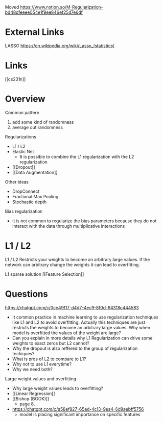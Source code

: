 
Moved
https://www.notion.so/M-Regularization-bd48dfeeee054e1f9ee846ef25d7e6df

# External Links

LASSO
https://en.wikipedia.org/wiki/Lasso_(statistics)

# Links

[[cs231n]]

# Overview

Common pattern
1. add some kind of randomness
2. average out randomness

Regularizations
- L1 / L2
- Elastic Net
	- It is possible to combine the L1 regularization with the L2 regularization
- [[Dropout]]
- [[Data Augmentation]]


Other ideas
- DropConnect
- Fractional Max Pooling
- Stochastic depth

Bias regularization
- it is not common to regularize the bias parameters because they do not interact with the data through multiplicative interactions

# L1 / L2

L1 / L2
Restricts your weights to become an arbitrary large values.
If the network can arbitrary change the weights it can lead to overfitting.

L1
sparse solution
[[Feature Selection]]

# Questions


https://chatgpt.com/c/0ce49f17-d4d7-4ec9-8f0d-84318c444583

- It common practice in machine learning to use regularization techniques like L1 and L2 to avoid overfitting. Actually this techniques are just restricts the weights to become an arbitrary large values. Why when model is overfitted the values of the weight are large?
- Can you explain in more details why L1 Regularization can drive some weights to exact zeros but L2 cannot?
- Why the dropout is also reffered to the group of regularization techiques?
- What is pros of L2 to compare to L1?
- Why not to use L1 everytime?
- Why we need both?


Large weight values and overfitting
- Why large weight values leads to overfitting?
- [[Linear Regression]]
- [[Bishop (BOOK)]]
	- page 8.
- https://chatgpt.com/c/a58ef827-65ed-4c13-9ea4-6d9aebff5756
	- model is placing significant importance on specific features
